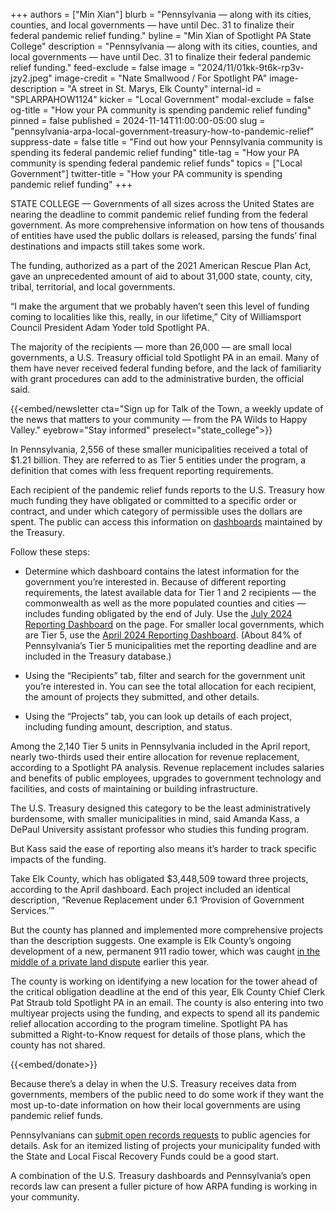 +++
authors = ["Min Xian"]
blurb = "Pennsylvania — along with its cities, counties, and local governments — have until Dec. 31 to finalize their federal pandemic relief funding."
byline = "Min Xian of Spotlight PA State College"
description = "Pennsylvania — along with its cities, counties, and local governments — have until Dec. 31 to finalize their federal pandemic relief funding."
feed-exclude = false
image = "2024/11/01kk-9t6k-rp3v-jzy2.jpeg"
image-credit = "Nate Smallwood / For Spotlight PA"
image-description = "A street in St. Marys, Elk County"
internal-id = "SPLARPAHOW1124"
kicker = "Local Government"
modal-exclude = false
og-title = "How your PA community is spending pandemic relief funding"
pinned = false
published = 2024-11-14T11:00:00-05:00
slug = "pennsylvania-arpa-local-government-treasury-how-to-pandemic-relief"
suppress-date = false
title = "Find out how your Pennsylvania community is spending its federal pandemic relief funding"
title-tag = "How your PA community is spending federal pandemic relief funds"
topics = ["Local Government"]
twitter-title = "How your PA community is spending pandemic relief funding"
+++

STATE COLLEGE — Governments of all sizes across the United States are nearing the deadline to commit pandemic relief funding from the federal government. As more comprehensive information on how tens of thousands of entities have used the public dollars is released, parsing the funds’ final destinations and impacts still takes some work.

The funding, authorized as a part of the 2021 American Rescue Plan Act, gave an unprecedented amount of aid to about 31,000 state, county, city, tribal, territorial, and local governments.

“I make the argument that we probably haven’t seen this level of funding coming to localities like this, really, in our lifetime,” City of Williamsport Council President Adam Yoder told Spotlight PA.

The majority of the recipients — more than 26,000 — are small local governments, a U.S. Treasury official told Spotlight PA in an email. Many of them have never received federal funding before, and the lack of familiarity with grant procedures can add to the administrative burden, the official said.

{{<embed/newsletter cta="Sign up for Talk of the Town, a weekly update of the news that matters to your community — from the PA Wilds to Happy Valley." eyebrow="Stay informed" preselect="state_college">}}

In Pennsylvania, 2,556 of these smaller municipalities received a total of $1.21 billion. They are referred to as Tier 5 entities under the program, a definition that comes with less frequent reporting requirements.

Each recipient of the pandemic relief funds reports to the U.S. Treasury how much funding they have obligated or committed to a specific order or contract, and under which category of permissible uses the dollars are spent. The public can access this information on <a href="https://home.treasury.gov/policy-issues/coronavirus/assistance-for-state-local-and-tribal-governments/state-and-local-fiscal-recovery-funds/public-data">dashboards</a> maintained by the Treasury.

Follow these steps:

- Determine which dashboard contains the latest information for the government you’re interested in. Because of different reporting requirements, the latest available data for Tier 1 and 2 recipients — the commonwealth as well as the more populated counties and cities — includes funding obligated by the end of July. Use the <a href="https://app.high.powerbigov.us/view?r=eyJrIjoiYTA3MmJlNjgtOTlmMy00ZDZjLTlkZGMtNmNjOTdjMDU4MzY1IiwidCI6IjU4ZjFlM2ZhLTU4Y2ItNGNiNi04OGNjLWM5MWNhYzIwN2YxOCJ9">July 2024 Reporting Dashboard</a> on the page. For smaller local governments, which are Tier 5, use the <a href="https://app.high.powerbigov.us/view?r=eyJrIjoiNGMyNGVmMGEtNzAxMS00Y2Q4LWI5YTMtNzFkZDMzYTNkNzc2IiwidCI6IjU4ZjFlM2ZhLTU4Y2ItNGNiNi04OGNjLWM5MWNhYzIwN2YxOCJ9">April 2024 Reporting Dashboard</a>. (About 84% of Pennsylvania’s Tier 5 municipalities met the reporting deadline and are included in the Treasury database.)

- Using the “Recipients” tab, filter and search for the government unit you’re interested in. You can see the total allocation for each recipient, the amount of projects they submitted, and other details.

- Using the “Projects” tab, you can look up details of each project, including funding amount, description, and status.

Among the 2,140 Tier 5 units in Pennsylvania included in the April report, nearly two-thirds used their entire allocation for revenue replacement, according to a Spotlight PA analysis. Revenue replacement includes salaries and benefits of public employees, upgrades to government technology and facilities, and costs of maintaining or building infrastructure.

The U.S. Treasury designed this category to be the least administratively burdensome, with smaller municipalities in mind, said Amanda Kass, a DePaul University assistant professor who studies this funding program.

But Kass said the ease of reporting also means it’s harder to track specific impacts of the funding.

Take Elk County, which has obligated $3,448,509 toward three projects, according to the April dashboard. Each project included an identical description, “Revenue Replacement under 6.1 ‘Provision of Government Services.’”

But the county has planned and implemented more comprehensive projects than the description suggests. One example is Elk County’s ongoing development of a new, permanent 911 radio tower, which was caught <a href="https://www.spotlightpa.org/statecollege/2024/08/elk-county-pennsylvania-public-safety-911-arpa-funding-property-rights-dispute/">in the middle of a private land dispute</a> earlier this year.

The county is working on identifying a new location for the tower ahead of the critical obligation deadline at the end of this year, Elk County Chief Clerk Pat Straub told Spotlight PA in an email. The county is also entering into two multiyear projects using the funding, and expects to spend all its pandemic relief allocation according to the program timeline. Spotlight PA has submitted a Right-to-Know request for details of those plans, which the county has not shared.

{{<embed/donate>}}

Because there’s a delay in when the U.S. Treasury receives data from governments, members of the public need to do some work if they want the most up-to-date information on how their local governments are using pandemic relief funds.

Pennsylvanians can <a href="https://www.spotlightpa.org/statecollege/2023/03/pennsylvania-right-to-know-local-government-open-records/">submit open records requests</a> to public agencies for details. Ask for an itemized listing of projects your municipality funded with the State and Local Fiscal Recovery Funds could be a good start.

A combination of the U.S. Treasury dashboards and Pennsylvania’s open records law can present a fuller picture of how ARPA funding is working in your community.

